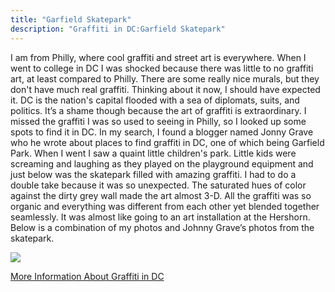 ```yaml
---
title: "Garfield Skatepark"
description: "Graffiti in DC:Garfield Skatepark"
---
```


I am from Philly, where cool graffiti and street art is everywhere. When I went to college in DC I was shocked because there was little to no graffiti art, at least compared to Philly. There are some really nice murals, but they don't have much real graffiti. Thinking about it now, I should have expected it. DC is the nation's capital flooded with a sea of diplomats, suits, and politics. It’s a shame though because the art of graffiti is extraordinary. I missed the graffiti I was so used to seeing in Philly, so I looked up some spots to find it in DC. In my search, I found a blogger named Jonny Grave who he wrote about places to find graffiti in DC, one of which being Garfield Park. When I went I saw a quaint little children's park. Little kids were screaming and laughing as they played on the playground equipment and just below was the skatepark filled with amazing graffiti. I had to do a double take because it was so unexpected. The saturated hues of color against the dirty grey wall made the art almost 3-D.  All the graffiti was so organic and everything was different from each other yet blended together seamlessly. It was almost like going to an art installation at the Hershorn. Below is a combination of my photos and Johnny Grave’s photos from the skatepark.

<img src="Blog/img/graffiti-pic.png" class=pic>

<a class=links href="https://brightestyoungthings.com/articles/hidden-in-plain-sight-wall-of-fame"> More Information About Graffiti in DC</a>
